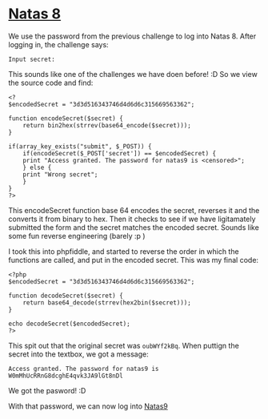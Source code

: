 # [Natas 8](http://overthewire.org/wargames/natas/natas8.html "Natas 8 Web Challenge Page")


We use the password from the previous challenge to log into Natas 8. After logging in, the challenge says:

`Input secret: `

This sounds like one of the challenges we have doen before! :D So we view the source code and find:

```
<?
$encodedSecret = "3d3d516343746d4d6d6c315669563362";

function encodeSecret($secret) {
    return bin2hex(strrev(base64_encode($secret)));
}

if(array_key_exists("submit", $_POST)) {
    if(encodeSecret($_POST['secret']) == $encodedSecret) {
    print "Access granted. The password for natas9 is <censored>";
    } else {
    print "Wrong secret";
    }
}
?>
```

This encodeSecret function base 64 encodes the secret, reverses it and the converts it from binary to hex. Then it checks to see if we have ligitamately submitted the form and the secret matches the encoded secret. Sounds like some fun reverse engineering (barely :p )

I took this into phpfiddle, and started to reverse the order in which the functions are called, and put in the encoded secret. This was my final code:

```
<?php
$encodedSecret = "3d3d516343746d4d6d6c315669563362";

function decodeSecret($secret) {
	return base64_decode(strrev(hex2bin($secret)));
}

echo decodeSecret($encodedSecret);
?>
```

This spit out that the original secret was `oubWYf2kBq`. When puttign the secret into the textbox, we got a message:

`Access granted. The password for natas9 is W0mMhUcRRnG8dcghE4qvk3JA9lGt8nDl`

We got the pasword! :D

With that password, we can now log into [Natas9](https://github.com/ProDigySML/Security-Writeups/Natas/Natas9 "Natas 9")